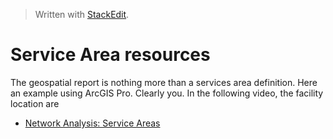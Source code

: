 


> Written with [StackEdit](https://stackedit.io/).

# Service Area resources
The geospatial report is nothing more than a services area definition. Here an example using ArcGIS Pro. Clearly you. In the following video, the facility location are 
- [Network Analysis: Service Areas](https://www.youtube.com/watch?v=THHy1jHqwcs)
<!--stackedit_data:
eyJoaXN0b3J5IjpbMTA0OTIwMTk4XX0=
-->